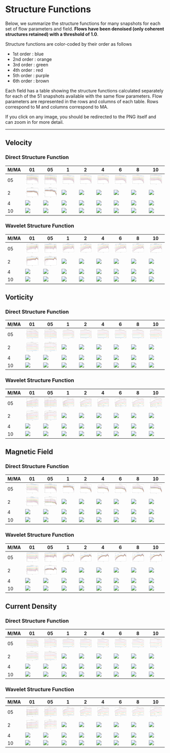 # Structure Functions

Below, we summarize the structure functions for many snapshots for each set of flow parameters and field.
**Flows have been denoised (only coherent structures retained) with a threshold of 1.0**.

Structure functions are color-coded by their order as follows

  * 1st order : blue
  * 2nd order : orange
  * 3rd order : green
  * 4th order : red
  * 5th order : purple
  * 6th order : brown

Each field has a table showing the structure functions calculated separately for each of the 51 snapshots available with the same flow parameters.
Flow parameters are represented in the rows and columns of each table.
Rows correspond to M and columns correspond to MA.

If you click on any image, you should be redirected to the PNG itself and can zoom in for more detail.

---

## Velocity

### Direct Structure Function

|M/MA| 01 | 05 | 1 | 2 | 4 | 6 | 8 | 10 |
|----|----|----|---|---|---|---|---|----|
| 05 |<img src="M05MA01/w4t-plot-structure-function-mom_M05MA01_vel_dsf_denoise-01d00.png">|<img src="M05MA05/w4t-plot-structure-function-mom_M05MA05_vel_dsf_denoise-01d00.png">|<img src="M05MA1/w4t-plot-structure-function-mom_M05MA1_vel_dsf_denoise-01d00.png">|<img src="M05MA2/w4t-plot-structure-function-mom_M05MA2_vel_dsf_denoise-01d00.png">|<img src="M05MA4/w4t-plot-structure-function-mom_M05MA4_vel_dsf_denoise-01d00.png">|<img src="M05MA6/w4t-plot-structure-function-mom_M05MA6_vel_dsf_denoise-01d00.png">|<img src="M05MA8/w4t-plot-structure-function-mom_M05MA8_vel_dsf_denoise-01d00.png">|<img src="M05MA10/w4t-plot-structure-function-mom_M05MA10_vel_dsf_denoise-01d00.png">|
| 2  |<img src="M2MA01/w4t-plot-structure-function-mom_M2MA01_vel_dsf_denoise-01d00.png">|<img src="M2MA05/w4t-plot-structure-function-mom_M2MA05_vel_dsf_denoise-01d00.png">|<img src="M2MA1/w4t-plot-structure-function-mom_M2MA1_vel_dsf_denoise-01d00.png">|<img src="M2MA2/w4t-plot-structure-function-mom_M2MA2_vel_dsf_denoise-01d00.png">|<img src="M2MA4/w4t-plot-structure-function-mom_M2MA4_vel_dsf_denoise-01d00.png">|<img src="M2MA6/w4t-plot-structure-function-mom_M2MA6_vel_dsf_denoise-01d00.png">|<img src="M2MA8/w4t-plot-structure-function-mom_M2MA8_vel_dsf_denoise-01d00.png">|<img src="M2MA10/w4t-plot-structure-function-mom_M2MA10_vel_dsf_denoise-01d00.png">|
| 4  |<img src="M4MA01/w4t-plot-structure-function-mom_M4MA01_vel_dsf_denoise-01d00.png">|<img src="M4MA05/w4t-plot-structure-function-mom_M4MA05_vel_dsf_denoise-01d00.png">|<img src="M4MA1/w4t-plot-structure-function-mom_M4MA1_vel_dsf_denoise-01d00.png">|<img src="M4MA2/w4t-plot-structure-function-mom_M4MA2_vel_dsf_denoise-01d00.png">|<img src="M4MA4/w4t-plot-structure-function-mom_M4MA4_vel_dsf_denoise-01d00.png">|<img src="M4MA6/w4t-plot-structure-function-mom_M4MA6_vel_dsf_denoise-01d00.png">|<img src="M4MA8/w4t-plot-structure-function-mom_M4MA8_vel_dsf_denoise-01d00.png">|<img src="M4MA10/w4t-plot-structure-function-mom_M4MA10_vel_dsf_denoise-01d00.png">|
| 10 |<img src="M10MA01/w4t-plot-structure-function-mom_M10MA01_vel_dsf_denoise-01d00.png">|<img src="M10MA05/w4t-plot-structure-function-mom_M10MA05_vel_dsf_denoise-01d00.png">|<img src="M10MA1/w4t-plot-structure-function-mom_M10MA1_vel_dsf_denoise-01d00.png">|<img src="M10MA2/w4t-plot-structure-function-mom_M10MA2_vel_dsf_denoise-01d00.png">|<img src="M10MA4/w4t-plot-structure-function-mom_M10MA4_vel_dsf_denoise-01d00.png">|<img src="M10MA6/w4t-plot-structure-function-mom_M10MA6_vel_dsf_denoise-01d00.png">|<img src="M10MA8/w4t-plot-structure-function-mom_M10MA8_vel_dsf_denoise-01d00.png">|<img src="M10MA10/w4t-plot-structure-function-mom_M10MA10_vel_dsf_denoise-01d00.png">|

### Wavelet Structure Function

|M/MA| 01 | 05 | 1 | 2 | 4 | 6 | 8 | 10 |
|----|----|----|---|---|---|---|---|----|
| 05 |<img src="M05MA01/w4t-plot-structure-function-mom_M05MA01_vel_wsf_denoise-01d00.png">|<img src="M05MA05/w4t-plot-structure-function-mom_M05MA05_vel_wsf_denoise-01d00.png">|<img src="M05MA1/w4t-plot-structure-function-mom_M05MA1_vel_wsf_denoise-01d00.png">|<img src="M05MA2/w4t-plot-structure-function-mom_M05MA2_vel_wsf_denoise-01d00.png">|<img src="M05MA4/w4t-plot-structure-function-mom_M05MA4_vel_wsf_denoise-01d00.png">|<img src="M05MA6/w4t-plot-structure-function-mom_M05MA6_vel_wsf_denoise-01d00.png">|<img src="M05MA8/w4t-plot-structure-function-mom_M05MA8_vel_wsf_denoise-01d00.png">|<img src="M05MA10/w4t-plot-structure-function-mom_M05MA10_vel_wsf_denoise-01d00.png">|
| 2  |<img src="M2MA01/w4t-plot-structure-function-mom_M2MA01_vel_wsf_denoise-01d00.png">|<img src="M2MA05/w4t-plot-structure-function-mom_M2MA05_vel_wsf_denoise-01d00.png">|<img src="M2MA1/w4t-plot-structure-function-mom_M2MA1_vel_wsf_denoise-01d00.png">|<img src="M2MA2/w4t-plot-structure-function-mom_M2MA2_vel_wsf_denoise-01d00.png">|<img src="M2MA4/w4t-plot-structure-function-mom_M2MA4_vel_wsf_denoise-01d00.png">|<img src="M2MA6/w4t-plot-structure-function-mom_M2MA6_vel_wsf_denoise-01d00.png">|<img src="M2MA8/w4t-plot-structure-function-mom_M2MA8_vel_wsf_denoise-01d00.png">|<img src="M2MA10/w4t-plot-structure-function-mom_M2MA10_vel_wsf_denoise-01d00.png">|
| 4  |<img src="M4MA01/w4t-plot-structure-function-mom_M4MA01_vel_wsf_denoise-01d00.png">|<img src="M4MA05/w4t-plot-structure-function-mom_M4MA05_vel_wsf_denoise-01d00.png">|<img src="M4MA1/w4t-plot-structure-function-mom_M4MA1_vel_wsf_denoise-01d00.png">|<img src="M4MA2/w4t-plot-structure-function-mom_M4MA2_vel_wsf_denoise-01d00.png">|<img src="M4MA4/w4t-plot-structure-function-mom_M4MA4_vel_wsf_denoise-01d00.png">|<img src="M4MA6/w4t-plot-structure-function-mom_M4MA6_vel_wsf_denoise-01d00.png">|<img src="M4MA8/w4t-plot-structure-function-mom_M4MA8_vel_wsf_denoise-01d00.png">|<img src="M4MA10/w4t-plot-structure-function-mom_M4MA10_vel_wsf_denoise-01d00.png">|
| 10 |<img src="M10MA01/w4t-plot-structure-function-mom_M10MA01_vel_wsf_denoise-01d00.png">|<img src="M10MA05/w4t-plot-structure-function-mom_M10MA05_vel_wsf_denoise-01d00.png">|<img src="M10MA1/w4t-plot-structure-function-mom_M10MA1_vel_wsf_denoise-01d00.png">|<img src="M10MA2/w4t-plot-structure-function-mom_M10MA2_vel_wsf_denoise-01d00.png">|<img src="M10MA4/w4t-plot-structure-function-mom_M10MA4_vel_wsf_denoise-01d00.png">|<img src="M10MA6/w4t-plot-structure-function-mom_M10MA6_vel_wsf_denoise-01d00.png">|<img src="M10MA8/w4t-plot-structure-function-mom_M10MA8_vel_wsf_denoise-01d00.png">|<img src="M10MA10/w4t-plot-structure-function-mom_M10MA10_vel_wsf_denoise-01d00.png">|

## Vorticity

### Direct Structure Function

|M/MA| 01 | 05 | 1 | 2 | 4 | 6 | 8 | 10 |
|----|----|----|---|---|---|---|---|----|
| 05 |<img src="M05MA01/w4t-plot-structure-function-mom_M05MA01_vort_dsf_denoise-01d00.png">|<img src="M05MA05/w4t-plot-structure-function-mom_M05MA05_vort_dsf_denoise-01d00.png">|<img src="M05MA1/w4t-plot-structure-function-mom_M05MA1_vort_dsf_denoise-01d00.png">|<img src="M05MA2/w4t-plot-structure-function-mom_M05MA2_vort_dsf_denoise-01d00.png">|<img src="M05MA4/w4t-plot-structure-function-mom_M05MA4_vort_dsf_denoise-01d00.png">|<img src="M05MA6/w4t-plot-structure-function-mom_M05MA6_vort_dsf_denoise-01d00.png">|<img src="M05MA8/w4t-plot-structure-function-mom_M05MA8_vort_dsf_denoise-01d00.png">|<img src="M05MA10/w4t-plot-structure-function-mom_M05MA10_vort_dsf_denoise-01d00.png">|
| 2  |<img src="M2MA01/w4t-plot-structure-function-mom_M2MA01_vort_dsf_denoise-01d00.png">|<img src="M2MA05/w4t-plot-structure-function-mom_M2MA05_vort_dsf_denoise-01d00.png">|<img src="M2MA1/w4t-plot-structure-function-mom_M2MA1_vort_dsf_denoise-01d00.png">|<img src="M2MA2/w4t-plot-structure-function-mom_M2MA2_vort_dsf_denoise-01d00.png">|<img src="M2MA4/w4t-plot-structure-function-mom_M2MA4_vort_dsf_denoise-01d00.png">|<img src="M2MA6/w4t-plot-structure-function-mom_M2MA6_vort_dsf_denoise-01d00.png">|<img src="M2MA8/w4t-plot-structure-function-mom_M2MA8_vort_dsf_denoise-01d00.png">|<img src="M2MA10/w4t-plot-structure-function-mom_M2MA10_vort_dsf_denoise-01d00.png">|
| 4  |<img src="M4MA01/w4t-plot-structure-function-mom_M4MA01_vort_dsf_denoise-01d00.png">|<img src="M4MA05/w4t-plot-structure-function-mom_M4MA05_vort_dsf_denoise-01d00.png">|<img src="M4MA1/w4t-plot-structure-function-mom_M4MA1_vort_dsf_denoise-01d00.png">|<img src="M4MA2/w4t-plot-structure-function-mom_M4MA2_vort_dsf_denoise-01d00.png">|<img src="M4MA4/w4t-plot-structure-function-mom_M4MA4_vort_dsf_denoise-01d00.png">|<img src="M4MA6/w4t-plot-structure-function-mom_M4MA6_vort_dsf_denoise-01d00.png">|<img src="M4MA8/w4t-plot-structure-function-mom_M4MA8_vort_dsf_denoise-01d00.png">|<img src="M4MA10/w4t-plot-structure-function-mom_M4MA10_vort_dsf_denoise-01d00.png">|
| 10 |<img src="M10MA01/w4t-plot-structure-function-mom_M10MA01_vort_dsf_denoise-01d00.png">|<img src="M10MA05/w4t-plot-structure-function-mom_M10MA05_vort_dsf_denoise-01d00.png">|<img src="M10MA1/w4t-plot-structure-function-mom_M10MA1_vort_dsf_denoise-01d00.png">|<img src="M10MA2/w4t-plot-structure-function-mom_M10MA2_vort_dsf_denoise-01d00.png">|<img src="M10MA4/w4t-plot-structure-function-mom_M10MA4_vort_dsf_denoise-01d00.png">|<img src="M10MA6/w4t-plot-structure-function-mom_M10MA6_vort_dsf_denoise-01d00.png">|<img src="M10MA8/w4t-plot-structure-function-mom_M10MA8_vort_dsf_denoise-01d00.png">|<img src="M10MA10/w4t-plot-structure-function-mom_M10MA10_vort_dsf_denoise-01d00.png">|

### Wavelet Structure Function

|M/MA| 01 | 05 | 1 | 2 | 4 | 6 | 8 | 10 |
|----|----|----|---|---|---|---|---|----|
| 05 |<img src="M05MA01/w4t-plot-structure-function-mom_M05MA01_vort_wsf_denoise-01d00.png">|<img src="M05MA05/w4t-plot-structure-function-mom_M05MA05_vort_wsf_denoise-01d00.png">|<img src="M05MA1/w4t-plot-structure-function-mom_M05MA1_vort_wsf_denoise-01d00.png">|<img src="M05MA2/w4t-plot-structure-function-mom_M05MA2_vort_wsf_denoise-01d00.png">|<img src="M05MA4/w4t-plot-structure-function-mom_M05MA4_vort_wsf_denoise-01d00.png">|<img src="M05MA6/w4t-plot-structure-function-mom_M05MA6_vort_wsf_denoise-01d00.png">|<img src="M05MA8/w4t-plot-structure-function-mom_M05MA8_vort_wsf_denoise-01d00.png">|<img src="M05MA10/w4t-plot-structure-function-mom_M05MA10_vort_wsf_denoise-01d00.png">|
| 2  |<img src="M2MA01/w4t-plot-structure-function-mom_M2MA01_vort_wsf_denoise-01d00.png">|<img src="M2MA05/w4t-plot-structure-function-mom_M2MA05_vort_wsf_denoise-01d00.png">|<img src="M2MA1/w4t-plot-structure-function-mom_M2MA1_vort_wsf_denoise-01d00.png">|<img src="M2MA2/w4t-plot-structure-function-mom_M2MA2_vort_wsf_denoise-01d00.png">|<img src="M2MA4/w4t-plot-structure-function-mom_M2MA4_vort_wsf_denoise-01d00.png">|<img src="M2MA6/w4t-plot-structure-function-mom_M2MA6_vort_wsf_denoise-01d00.png">|<img src="M2MA8/w4t-plot-structure-function-mom_M2MA8_vort_wsf_denoise-01d00.png">|<img src="M2MA10/w4t-plot-structure-function-mom_M2MA10_vort_wsf_denoise-01d00.png">|
| 4  |<img src="M4MA01/w4t-plot-structure-function-mom_M4MA01_vort_wsf_denoise-01d00.png">|<img src="M4MA05/w4t-plot-structure-function-mom_M4MA05_vort_wsf_denoise-01d00.png">|<img src="M4MA1/w4t-plot-structure-function-mom_M4MA1_vort_wsf_denoise-01d00.png">|<img src="M4MA2/w4t-plot-structure-function-mom_M4MA2_vort_wsf_denoise-01d00.png">|<img src="M4MA4/w4t-plot-structure-function-mom_M4MA4_vort_wsf_denoise-01d00.png">|<img src="M4MA6/w4t-plot-structure-function-mom_M4MA6_vort_wsf_denoise-01d00.png">|<img src="M4MA8/w4t-plot-structure-function-mom_M4MA8_vort_wsf_denoise-01d00.png">|<img src="M4MA10/w4t-plot-structure-function-mom_M4MA10_vort_wsf_denoise-01d00.png">|
| 10 |<img src="M10MA01/w4t-plot-structure-function-mom_M10MA01_vort_wsf_denoise-01d00.png">|<img src="M10MA05/w4t-plot-structure-function-mom_M10MA05_vort_wsf_denoise-01d00.png">|<img src="M10MA1/w4t-plot-structure-function-mom_M10MA1_vort_wsf_denoise-01d00.png">|<img src="M10MA2/w4t-plot-structure-function-mom_M10MA2_vort_wsf_denoise-01d00.png">|<img src="M10MA4/w4t-plot-structure-function-mom_M10MA4_vort_wsf_denoise-01d00.png">|<img src="M10MA6/w4t-plot-structure-function-mom_M10MA6_vort_wsf_denoise-01d00.png">|<img src="M10MA8/w4t-plot-structure-function-mom_M10MA8_vort_wsf_denoise-01d00.png">|<img src="M10MA10/w4t-plot-structure-function-mom_M10MA10_vort_wsf_denoise-01d00.png">|

## Magnetic Field

### Direct Structure Function

|M/MA| 01 | 05 | 1 | 2 | 4 | 6 | 8 | 10 |
|----|----|----|---|---|---|---|---|----|
| 05 |<img src="M05MA01/w4t-plot-structure-function-mom_M05MA01_mag_dsf_denoise-01d00.png">|<img src="M05MA05/w4t-plot-structure-function-mom_M05MA05_mag_dsf_denoise-01d00.png">|<img src="M05MA1/w4t-plot-structure-function-mom_M05MA1_mag_dsf_denoise-01d00.png">|<img src="M05MA2/w4t-plot-structure-function-mom_M05MA2_mag_dsf_denoise-01d00.png">|<img src="M05MA4/w4t-plot-structure-function-mom_M05MA4_mag_dsf_denoise-01d00.png">|<img src="M05MA6/w4t-plot-structure-function-mom_M05MA6_mag_dsf_denoise-01d00.png">|<img src="M05MA8/w4t-plot-structure-function-mom_M05MA8_mag_dsf_denoise-01d00.png">|<img src="M05MA10/w4t-plot-structure-function-mom_M05MA10_mag_dsf_denoise-01d00.png">|
| 2  |<img src="M2MA01/w4t-plot-structure-function-mom_M2MA01_mag_dsf_denoise-01d00.png">|<img src="M2MA05/w4t-plot-structure-function-mom_M2MA05_mag_dsf_denoise-01d00.png">|<img src="M2MA1/w4t-plot-structure-function-mom_M2MA1_mag_dsf_denoise-01d00.png">|<img src="M2MA2/w4t-plot-structure-function-mom_M2MA2_mag_dsf_denoise-01d00.png">|<img src="M2MA4/w4t-plot-structure-function-mom_M2MA4_mag_dsf_denoise-01d00.png">|<img src="M2MA6/w4t-plot-structure-function-mom_M2MA6_mag_dsf_denoise-01d00.png">|<img src="M2MA8/w4t-plot-structure-function-mom_M2MA8_mag_dsf_denoise-01d00.png">|<img src="M2MA10/w4t-plot-structure-function-mom_M2MA10_mag_dsf_denoise-01d00.png">|
| 4  |<img src="M4MA01/w4t-plot-structure-function-mom_M4MA01_mag_dsf_denoise-01d00.png">|<img src="M4MA05/w4t-plot-structure-function-mom_M4MA05_mag_dsf_denoise-01d00.png">|<img src="M4MA1/w4t-plot-structure-function-mom_M4MA1_mag_dsf_denoise-01d00.png">|<img src="M4MA2/w4t-plot-structure-function-mom_M4MA2_mag_dsf_denoise-01d00.png">|<img src="M4MA4/w4t-plot-structure-function-mom_M4MA4_mag_dsf_denoise-01d00.png">|<img src="M4MA6/w4t-plot-structure-function-mom_M4MA6_mag_dsf_denoise-01d00.png">|<img src="M4MA8/w4t-plot-structure-function-mom_M4MA8_mag_dsf_denoise-01d00.png">|<img src="M4MA10/w4t-plot-structure-function-mom_M4MA10_mag_dsf_denoise-01d00.png">|
| 10 |<img src="M10MA01/w4t-plot-structure-function-mom_M10MA01_mag_dsf_denoise-01d00.png">|<img src="M10MA05/w4t-plot-structure-function-mom_M10MA05_mag_dsf_denoise-01d00.png">|<img src="M10MA1/w4t-plot-structure-function-mom_M10MA1_mag_dsf_denoise-01d00.png">|<img src="M10MA2/w4t-plot-structure-function-mom_M10MA2_mag_dsf_denoise-01d00.png">|<img src="M10MA4/w4t-plot-structure-function-mom_M10MA4_mag_dsf_denoise-01d00.png">|<img src="M10MA6/w4t-plot-structure-function-mom_M10MA6_mag_dsf_denoise-01d00.png">|<img src="M10MA8/w4t-plot-structure-function-mom_M10MA8_mag_dsf_denoise-01d00.png">|<img src="M10MA10/w4t-plot-structure-function-mom_M10MA10_mag_dsf_denoise-01d00.png">|

### Wavelet Structure Function

|M/MA| 01 | 05 | 1 | 2 | 4 | 6 | 8 | 10 |
|----|----|----|---|---|---|---|---|----|
| 05 |<img src="M05MA01/w4t-plot-structure-function-mom_M05MA01_mag_wsf_denoise-01d00.png">|<img src="M05MA05/w4t-plot-structure-function-mom_M05MA05_mag_wsf_denoise-01d00.png">|<img src="M05MA1/w4t-plot-structure-function-mom_M05MA1_mag_wsf_denoise-01d00.png">|<img src="M05MA2/w4t-plot-structure-function-mom_M05MA2_mag_wsf_denoise-01d00.png">|<img src="M05MA4/w4t-plot-structure-function-mom_M05MA4_mag_wsf_denoise-01d00.png">|<img src="M05MA6/w4t-plot-structure-function-mom_M05MA6_mag_wsf_denoise-01d00.png">|<img src="M05MA8/w4t-plot-structure-function-mom_M05MA8_mag_wsf_denoise-01d00.png">|<img src="M05MA10/w4t-plot-structure-function-mom_M05MA10_mag_wsf_denoise-01d00.png">|
| 2  |<img src="M2MA01/w4t-plot-structure-function-mom_M2MA01_mag_wsf_denoise-01d00.png">|<img src="M2MA05/w4t-plot-structure-function-mom_M2MA05_mag_wsf_denoise-01d00.png">|<img src="M2MA1/w4t-plot-structure-function-mom_M2MA1_mag_wsf_denoise-01d00.png">|<img src="M2MA2/w4t-plot-structure-function-mom_M2MA2_mag_wsf_denoise-01d00.png">|<img src="M2MA4/w4t-plot-structure-function-mom_M2MA4_mag_wsf_denoise-01d00.png">|<img src="M2MA6/w4t-plot-structure-function-mom_M2MA6_mag_wsf_denoise-01d00.png">|<img src="M2MA8/w4t-plot-structure-function-mom_M2MA8_mag_wsf_denoise-01d00.png">|<img src="M2MA10/w4t-plot-structure-function-mom_M2MA10_mag_wsf_denoise-01d00.png">|
| 4  |<img src="M4MA01/w4t-plot-structure-function-mom_M4MA01_mag_wsf_denoise-01d00.png">|<img src="M4MA05/w4t-plot-structure-function-mom_M4MA05_mag_wsf_denoise-01d00.png">|<img src="M4MA1/w4t-plot-structure-function-mom_M4MA1_mag_wsf_denoise-01d00.png">|<img src="M4MA2/w4t-plot-structure-function-mom_M4MA2_mag_wsf_denoise-01d00.png">|<img src="M4MA4/w4t-plot-structure-function-mom_M4MA4_mag_wsf_denoise-01d00.png">|<img src="M4MA6/w4t-plot-structure-function-mom_M4MA6_mag_wsf_denoise-01d00.png">|<img src="M4MA8/w4t-plot-structure-function-mom_M4MA8_mag_wsf_denoise-01d00.png">|<img src="M4MA10/w4t-plot-structure-function-mom_M4MA10_mag_wsf_denoise-01d00.png">|
| 10 |<img src="M10MA01/w4t-plot-structure-function-mom_M10MA01_mag_wsf_denoise-01d00.png">|<img src="M10MA05/w4t-plot-structure-function-mom_M10MA05_mag_wsf_denoise-01d00.png">|<img src="M10MA1/w4t-plot-structure-function-mom_M10MA1_mag_wsf_denoise-01d00.png">|<img src="M10MA2/w4t-plot-structure-function-mom_M10MA2_mag_wsf_denoise-01d00.png">|<img src="M10MA4/w4t-plot-structure-function-mom_M10MA4_mag_wsf_denoise-01d00.png">|<img src="M10MA6/w4t-plot-structure-function-mom_M10MA6_mag_wsf_denoise-01d00.png">|<img src="M10MA8/w4t-plot-structure-function-mom_M10MA8_mag_wsf_denoise-01d00.png">|<img src="M10MA10/w4t-plot-structure-function-mom_M10MA10_mag_wsf_denoise-01d00.png">|

## Current Density

### Direct Structure Function

|M/MA| 01 | 05 | 1 | 2 | 4 | 6 | 8 | 10 |
|----|----|----|---|---|---|---|---|----|
| 05 |<img src="M05MA01/w4t-plot-structure-function-mom_M05MA01_curr_dsf_denoise-01d00.png">|<img src="M05MA05/w4t-plot-structure-function-mom_M05MA05_curr_dsf_denoise-01d00.png">|<img src="M05MA1/w4t-plot-structure-function-mom_M05MA1_curr_dsf_denoise-01d00.png">|<img src="M05MA2/w4t-plot-structure-function-mom_M05MA2_curr_dsf_denoise-01d00.png">|<img src="M05MA4/w4t-plot-structure-function-mom_M05MA4_curr_dsf_denoise-01d00.png">|<img src="M05MA6/w4t-plot-structure-function-mom_M05MA6_curr_dsf_denoise-01d00.png">|<img src="M05MA8/w4t-plot-structure-function-mom_M05MA8_curr_dsf_denoise-01d00.png">|<img src="M05MA10/w4t-plot-structure-function-mom_M05MA10_curr_dsf_denoise-01d00.png">|
| 2  |<img src="M2MA01/w4t-plot-structure-function-mom_M2MA01_curr_dsf_denoise-01d00.png">|<img src="M2MA05/w4t-plot-structure-function-mom_M2MA05_curr_dsf_denoise-01d00.png">|<img src="M2MA1/w4t-plot-structure-function-mom_M2MA1_curr_dsf_denoise-01d00.png">|<img src="M2MA2/w4t-plot-structure-function-mom_M2MA2_curr_dsf_denoise-01d00.png">|<img src="M2MA4/w4t-plot-structure-function-mom_M2MA4_curr_dsf_denoise-01d00.png">|<img src="M2MA6/w4t-plot-structure-function-mom_M2MA6_curr_dsf_denoise-01d00.png">|<img src="M2MA8/w4t-plot-structure-function-mom_M2MA8_curr_dsf_denoise-01d00.png">|<img src="M2MA10/w4t-plot-structure-function-mom_M2MA10_curr_dsf_denoise-01d00.png">|
| 4  |<img src="M4MA01/w4t-plot-structure-function-mom_M4MA01_curr_dsf_denoise-01d00.png">|<img src="M4MA05/w4t-plot-structure-function-mom_M4MA05_curr_dsf_denoise-01d00.png">|<img src="M4MA1/w4t-plot-structure-function-mom_M4MA1_curr_dsf_denoise-01d00.png">|<img src="M4MA2/w4t-plot-structure-function-mom_M4MA2_curr_dsf_denoise-01d00.png">|<img src="M4MA4/w4t-plot-structure-function-mom_M4MA4_curr_dsf_denoise-01d00.png">|<img src="M4MA6/w4t-plot-structure-function-mom_M4MA6_curr_dsf_denoise-01d00.png">|<img src="M4MA8/w4t-plot-structure-function-mom_M4MA8_curr_dsf_denoise-01d00.png">|<img src="M4MA10/w4t-plot-structure-function-mom_M4MA10_curr_dsf_denoise-01d00.png">|
| 10 |<img src="M10MA01/w4t-plot-structure-function-mom_M10MA01_curr_dsf_denoise-01d00.png">|<img src="M10MA05/w4t-plot-structure-function-mom_M10MA05_curr_dsf_denoise-01d00.png">|<img src="M10MA1/w4t-plot-structure-function-mom_M10MA1_curr_dsf_denoise-01d00.png">|<img src="M10MA2/w4t-plot-structure-function-mom_M10MA2_curr_dsf_denoise-01d00.png">|<img src="M10MA4/w4t-plot-structure-function-mom_M10MA4_curr_dsf_denoise-01d00.png">|<img src="M10MA6/w4t-plot-structure-function-mom_M10MA6_curr_dsf_denoise-01d00.png">|<img src="M10MA8/w4t-plot-structure-function-mom_M10MA8_curr_dsf_denoise-01d00.png">|<img src="M10MA10/w4t-plot-structure-function-mom_M10MA10_curr_dsf_denoise-01d00.png">|

### Wavelet Structure Function

|M/MA| 01 | 05 | 1 | 2 | 4 | 6 | 8 | 10 |
|----|----|----|---|---|---|---|---|----|
| 05 |<img src="M05MA01/w4t-plot-structure-function-mom_M05MA01_curr_wsf_denoise-01d00.png">|<img src="M05MA05/w4t-plot-structure-function-mom_M05MA05_curr_wsf_denoise-01d00.png">|<img src="M05MA1/w4t-plot-structure-function-mom_M05MA1_curr_wsf_denoise-01d00.png">|<img src="M05MA2/w4t-plot-structure-function-mom_M05MA2_curr_wsf_denoise-01d00.png">|<img src="M05MA4/w4t-plot-structure-function-mom_M05MA4_curr_wsf_denoise-01d00.png">|<img src="M05MA6/w4t-plot-structure-function-mom_M05MA6_curr_wsf_denoise-01d00.png">|<img src="M05MA8/w4t-plot-structure-function-mom_M05MA8_curr_wsf_denoise-01d00.png">|<img src="M05MA10/w4t-plot-structure-function-mom_M05MA10_curr_wsf_denoise-01d00.png">|
| 2  |<img src="M2MA01/w4t-plot-structure-function-mom_M2MA01_curr_wsf_denoise-01d00.png">|<img src="M2MA05/w4t-plot-structure-function-mom_M2MA05_curr_wsf_denoise-01d00.png">|<img src="M2MA1/w4t-plot-structure-function-mom_M2MA1_curr_wsf_denoise-01d00.png">|<img src="M2MA2/w4t-plot-structure-function-mom_M2MA2_curr_wsf_denoise-01d00.png">|<img src="M2MA4/w4t-plot-structure-function-mom_M2MA4_curr_wsf_denoise-01d00.png">|<img src="M2MA6/w4t-plot-structure-function-mom_M2MA6_curr_wsf_denoise-01d00.png">|<img src="M2MA8/w4t-plot-structure-function-mom_M2MA8_curr_wsf_denoise-01d00.png">|<img src="M2MA10/w4t-plot-structure-function-mom_M2MA10_curr_wsf_denoise-01d00.png">|
| 4  |<img src="M4MA01/w4t-plot-structure-function-mom_M4MA01_curr_wsf_denoise-01d00.png">|<img src="M4MA05/w4t-plot-structure-function-mom_M4MA05_curr_wsf_denoise-01d00.png">|<img src="M4MA1/w4t-plot-structure-function-mom_M4MA1_curr_wsf_denoise-01d00.png">|<img src="M4MA2/w4t-plot-structure-function-mom_M4MA2_curr_wsf_denoise-01d00.png">|<img src="M4MA4/w4t-plot-structure-function-mom_M4MA4_curr_wsf_denoise-01d00.png">|<img src="M4MA6/w4t-plot-structure-function-mom_M4MA6_curr_wsf_denoise-01d00.png">|<img src="M4MA8/w4t-plot-structure-function-mom_M4MA8_curr_wsf_denoise-01d00.png">|<img src="M4MA10/w4t-plot-structure-function-mom_M4MA10_curr_wsf_denoise-01d00.png">|
| 10 |<img src="M10MA01/w4t-plot-structure-function-mom_M10MA01_curr_wsf_denoise-01d00.png">|<img src="M10MA05/w4t-plot-structure-function-mom_M10MA05_curr_wsf_denoise-01d00.png">|<img src="M10MA1/w4t-plot-structure-function-mom_M10MA1_curr_wsf_denoise-01d00.png">|<img src="M10MA2/w4t-plot-structure-function-mom_M10MA2_curr_wsf_denoise-01d00.png">|<img src="M10MA4/w4t-plot-structure-function-mom_M10MA4_curr_wsf_denoise-01d00.png">|<img src="M10MA6/w4t-plot-structure-function-mom_M10MA6_curr_wsf_denoise-01d00.png">|<img src="M10MA8/w4t-plot-structure-function-mom_M10MA8_curr_wsf_denoise-01d00.png">|<img src="M10MA10/w4t-plot-structure-function-mom_M10MA10_curr_wsf_denoise-01d00.png">|
